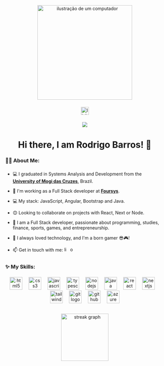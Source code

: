 <div align="center">
 <img src="https://raw.githubusercontent.com/MicaelliMedeiros/micaellimedeiros/master/image/computer-illustration.png" alt="ilustração de um computador" min-width="400px" max-width="400px" width="300px"">
</div>

###

<div align="center">
  <a href="https://www.linkedin.com/in/rodrigocavalcantedebarros/" target="_blank"><img src="https://img.shields.io/static/v1?message=LinkedIn&logo=linkedin&label=&color=0077B5&logoColor=white&labelColor=&style=for-the-badge" height="25" alt="linkedin logo"></a>

###

<div align="center">
  <img src="https://visitor-badge.laobi.icu/badge?page_id=digonexs.digonexs&">
</div>

###

<div align="center">
    <h1>Hi there, I am Rodrigo Barros! 👋</h1>
</div>

###

<h3 align="left">👩‍💻  About Me:</h3>

###

<div align="left">

- 💻 I graduated in Systems Analysis and Development from the [**University of Mogi das Cruzes**](https://www.umc.br/), Brazil.

- 🔭 I'm working as a Full Stack developer at [**Foursys**](https://foursys.com.br/).

- 💻 My stack: JavaScript, Angular, Bootstrap and Java.

- 😊 Looking to collaborate on projects with React, Next or Node.

- 💙 I am a Full Stack developer, passionate about programming, studies, finance, sports, games, and entrepreneurship.

- 💬 I always loved technology, and I'm a born gamer 😎🎮!

- 📫 Get in touch with me: <a href="https://www.linkedin.com/in/rodrigocavalcantedebarros/" target="_blank"><img src="https://img.shields.io/static/v1?message=LinkedIn&logo=linkedin&label=&color=0077B5&logoColor=white&labelColor=&style=for-the-badge" height="15" alt="linkedin logo"></a>
  <a href = "mailto:rodrigocavalcantedebarros@hotmail.com" target="_blank"><img src="https://img.shields.io/badge/Microsoft_Outlook-0078D4?style=for-the-badge&logo=microsoft-outlook&logoColor=white" height="15" alt="outlook logo"></a>
</div>

##

<h3 align="left">✨ My Skills:</h3>

###

<div align="center">
  <img src="https://cdn.jsdelivr.net/gh/devicons/devicon/icons/html5/html5-original.svg" height="40" alt="html5 logo"  />
  <img width="12" />
  <img src="https://cdn.jsdelivr.net/gh/devicons/devicon/icons/css3/css3-original.svg" height="40" alt="css3 logo"  />
  <img width="12" />
  <img src="https://cdn.jsdelivr.net/gh/devicons/devicon/icons/javascript/javascript-original.svg" height="40" alt="javascript logo"  />
  <img width="12" />
  <img src="https://cdn.jsdelivr.net/gh/devicons/devicon/icons/typescript/typescript-original.svg" height="40" alt="typescript logo"  />
  <img width="12" />
  <img src="https://cdn.jsdelivr.net/gh/devicons/devicon/icons/nodejs/nodejs-original.svg" height="40" alt="nodejs logo"  />
  <img width="12" />
  <img src="https://cdn.jsdelivr.net/gh/devicons/devicon/icons/java/java-original.svg" height="40" alt="java logo"  />
  <img width="12" />
  <img src="https://cdn.jsdelivr.net/gh/devicons/devicon/icons/react/react-original.svg" height="40" alt="react logo"  />
  <img width="12" />
  <img src="https://cdn.jsdelivr.net/gh/devicons/devicon/icons/nextjs/nextjs-original.svg" height="40" alt="nextjs logo"  />
  <img width="12" />
  <img src="https://cdn.jsdelivr.net/gh/devicons/devicon/icons/tailwindcss/tailwindcss-original-wordmark.svg" height="40" alt="tailwindcss logo"  />
  <img width="12" />
  <img src="https://cdn.jsdelivr.net/gh/devicons/devicon/icons/git/git-original.svg" height="40" alt="git logo"  />
  <img width="12" />
  <img src="https://cdn.jsdelivr.net/gh/devicons/devicon/icons/github/github-original.svg" height="40" alt="github logo"  />
  <img width="12" />
  <img src="https://cdn.jsdelivr.net/gh/devicons/devicon/icons/azure/azure-original.svg" height="40" alt="azure logo"  />
</div>

##

<div align="center">
  <img src="https://streak-stats.demolab.com?user=digonexs&locale=en&mode=daily&theme=react&hide_border=false&border_radius=5&date_format=j%20M%5B%20Y%5D&order=3" height="150" alt="streak graph"  />
</div>

###

###
